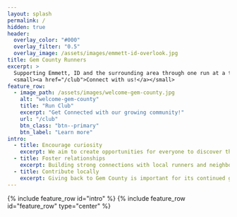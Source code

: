 ```yaml
---
layout: splash
permalink: /
hidden: true
header:
  overlay_color: "#000"
  overlay_filter: "0.5"
  overlay_image: /assets/images/emmett-id-overlook.jpg
title: Gem County Runners
excerpt: >
  Supporting Emmett, ID and the surrounding area through one run at a time. <br />
  <small><a href="/club">Connect with us!</a></small>
feature_row:
  - image_path: /assets/images/welcome-gem-county.jpg
    alt: "welcome-gem-county"
    title: "Run Club"
    excerpt: "Get Connected with our growing community!"
    url: "/club"
    btn_class: "btn--primary"
    btn_label: "Learn more"
intro:
  - title: Encourage curiosity
    excerpt: We aim to create opportunities for everyone to discover the joy of running and movement together.
  - title: Foster relationships
    excerpt: Building strong connections with local runners and neighbors is fundamental to our group.
  - title: Contribute locally
    excerpt: Giving back to Gem County is important for its continued growth and accessibility.
---
```


{% include feature_row id="intro" %}
{% include feature_row id="feature_row" type="center" %}
